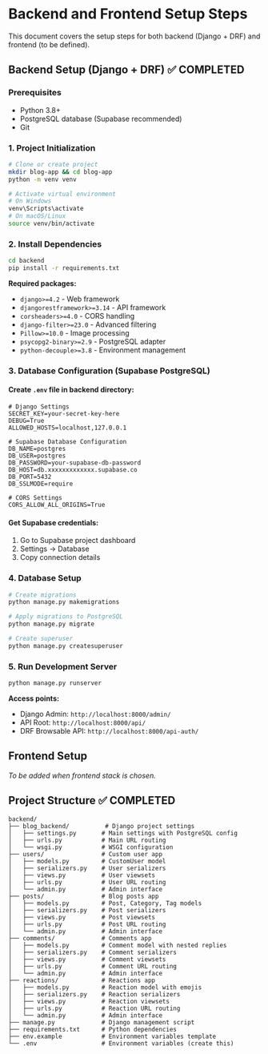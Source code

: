 # Backend and Frontend Setup Steps

This document covers the setup steps for both backend (Django + DRF) and frontend (to be defined).

## Backend Setup (Django + DRF) ✅ COMPLETED

### Prerequisites
- Python 3.8+
- PostgreSQL database (Supabase recommended)
- Git

### 1. Project Initialization
```bash
# Clone or create project
mkdir blog-app && cd blog-app
python -m venv venv

# Activate virtual environment
# On Windows
venv\Scripts\activate
# On macOS/Linux
source venv/bin/activate
```

### 2. Install Dependencies
```bash
cd backend
pip install -r requirements.txt
```

**Required packages:**
- `django>=4.2` - Web framework
- `djangorestframework>=3.14` - API framework
- `corsheaders>=4.0` - CORS handling
- `django-filter>=23.0` - Advanced filtering
- `Pillow>=10.0` - Image processing
- `psycopg2-binary>=2.9` - PostgreSQL adapter
- `python-decouple>=3.8` - Environment management

### 3. Database Configuration (Supabase PostgreSQL)

#### Create `.env` file in backend directory:
```env
# Django Settings
SECRET_KEY=your-secret-key-here
DEBUG=True
ALLOWED_HOSTS=localhost,127.0.0.1

# Supabase Database Configuration
DB_NAME=postgres
DB_USER=postgres
DB_PASSWORD=your-supabase-db-password
DB_HOST=db.xxxxxxxxxxxxx.supabase.co
DB_PORT=5432
DB_SSLMODE=require

# CORS Settings
CORS_ALLOW_ALL_ORIGINS=True
```

#### Get Supabase credentials:
1. Go to Supabase project dashboard
2. Settings → Database
3. Copy connection details

### 4. Database Setup
```bash
# Create migrations
python manage.py makemigrations

# Apply migrations to PostgreSQL
python manage.py migrate

# Create superuser
python manage.py createsuperuser
```

### 5. Run Development Server
```bash
python manage.py runserver
```

**Access points:**
- Django Admin: `http://localhost:8000/admin/`
- API Root: `http://localhost:8000/api/`
- DRF Browsable API: `http://localhost:8000/api-auth/`

## Frontend Setup

*To be added when frontend stack is chosen.*

## Project Structure ✅ COMPLETED

```
backend/
├── blog_backend/          # Django project settings
│   ├── settings.py       # Main settings with PostgreSQL config
│   ├── urls.py           # Main URL routing
│   └── wsgi.py           # WSGI configuration
├── users/                # Custom user app
│   ├── models.py         # CustomUser model
│   ├── serializers.py    # User serializers
│   ├── views.py          # User viewsets
│   ├── urls.py           # User URL routing
│   └── admin.py          # Admin interface
├── posts/                # Blog posts app
│   ├── models.py         # Post, Category, Tag models
│   ├── serializers.py    # Post serializers
│   ├── views.py          # Post viewsets
│   ├── urls.py           # Post URL routing
│   └── admin.py          # Admin interface
├── comments/             # Comments app
│   ├── models.py         # Comment model with nested replies
│   ├── serializers.py    # Comment serializers
│   ├── views.py          # Comment viewsets
│   ├── urls.py           # Comment URL routing
│   └── admin.py          # Admin interface
├── reactions/            # Reactions app
│   ├── models.py         # Reaction model with emojis
│   ├── serializers.py    # Reaction serializers
│   ├── views.py          # Reaction viewsets
│   ├── urls.py           # Reaction URL routing
│   └── admin.py          # Admin interface
├── manage.py             # Django management script
├── requirements.txt      # Python dependencies
├── env.example           # Environment variables template
└── .env                  # Environment variables (create this)
```
